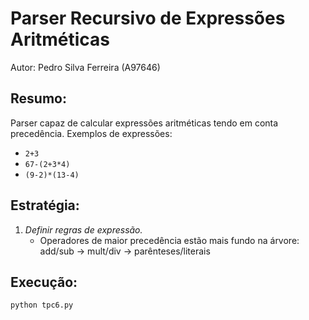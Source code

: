 # Parser Recursivo de Expressões Aritméticas
Autor: Pedro Silva Ferreira (A97646)

## Resumo:

Parser capaz de calcular expressões aritméticas tendo em conta precedência.
Exemplos de expressões:
- `2+3`
- `67-(2+3*4)`
- `(9-2)*(13-4)`

## Estratégia:

1. *Definir regras de expressão.*
   - Operadores de maior precedência estão mais fundo na árvore: add/sub -> mult/div -> parênteses/literais

## Execução:
```python tpc6.py```